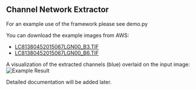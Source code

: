 ## Channel Network Extractor

For an example use of the framework please see demo.py

You can download the example images from AWS:
- [LC81380452015067LGN00_B3.TIF](http://landsat-pds.s3.amazonaws.com/L8/138/045/LC81380452015067LGN00/LC81380452015067LGN00_B3.TIF)
- [LC81380452015067LGN00_B6.TIF](http://landsat-pds.s3.amazonaws.com/L8/138/045/LC81380452015067LGN00/LC81380452015067LGN00_B6.TIF)

A visualization of the extracted channels (blue) overlaid on the input image:
![Example Result](http://live.ece.utexas.edu/research/cne/img/channelmapoverlaid.png)

Detailed documentation will be added later.